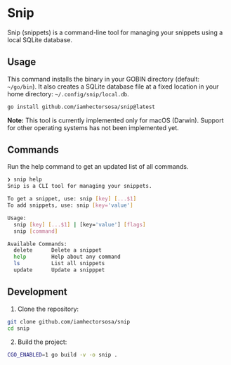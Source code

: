 # Snip

Snip (snippets) is a command-line tool for managing your snippets using a local SQLite database.

## Usage

This command installs the binary in your GOBIN directory (default: `~/go/bin`). It also creates a SQLite database file at a fixed location in your home directory: `~/.config/snip/local.db`.

```bash
go install github.com/iamhectorsosa/snip@latest
```

**Note:** This tool is currently implemented only for macOS (Darwin). Support for other operating systems has not been implemented yet.

## Commands

Run the help command to get an updated list of all commands.

```bash
❯ snip help
Snip is a CLI tool for managing your snippets.

To get a snippet, use: snip [key] [...$1]
To add snippets, use: snip [key='value']

Usage:
  snip [key] [...$1] | [key='value'] [flags]
  snip [command]

Available Commands:
  delete      Delete a snippet
  help        Help about any command
  ls          List all snippets
  update      Update a snipppet
```

## Development

1. Clone the repository:

```bash
git clone github.com/iamhectorsosa/snip
cd snip
```

2. Build the project:

```bash
CGO_ENABLED=1 go build -v -o snip .
```
